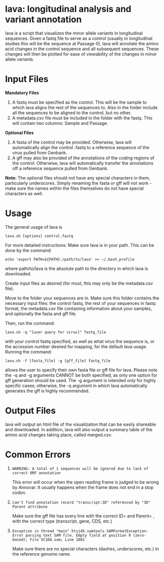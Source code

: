 # lava: longitudinal analysis and variant annotation
lava is a script that visualizes the minor allele variants in longitudinal sequences. Given a fastq file to serve as a control (usually in longitudinal studies this will be the sequence at Passage 0), lava will annotate the amino acid changes in the control sequence and all subsequent sequences. These changes will then be plotted for ease of viewability of the changes in minor allele variants.

# Input Files

**Mandatory Files**
1. A fastq must be specified as the control. This will be the sample to which lava aligns the rest of the sequences to. Also in the folder include all the sequences to be aligned to the control, but no other.
2. A metadata.csv file must be included in the folder with the fastq. This will contain two columns: Sample and Passage. 

**Optional Files**
1. A fasta of the control may be provided. Otherwise, lava will automatically align the control .fastq to a reference sequence of the virus pulled from Genbank.
2. A gff may also be provided of the annotations of the coding regions of the control. Otherwise, lava will automatically transfer the annotations off a reference sequence pulled from Genbank.

**Note:**
The optional files should not have any special characters in them, particularly underscores. Simply renaming the fasta or gff will not work - make sure the names within the files themselves do not have special characters as well.

# Usage

The general usage of lava is 

`lava.sh [options] control.fastq`

For more detailed instructions: Make sure lava is in your path. This can be done by the command:

`echo 'export PATH=${PATH}:/path/to/lava' >> ~/.bash_profile`

where path/to/lava is the absolute path to the directory in which lava is downloaded.

Create input files as desired (for most, this may only be the metadata.csv file). 

Move to the folder your sequences are in. Make sure this folder contains the necessary input files: the control fastq, the rest of your sequences in fastq format, the metadata.csv file containing information about your samples, and optionally the fasta and gff file.

Then, run the command: 

`lava.sh -q "[user query for virus]" fastq_file`

with your control fastq specified, as well as what virus the sequence is, or the accession number desired for mapping, for the default lava usage. Running the command:

`lava.sh -f [fasta_file] -g [gff_file] fastq_file`

allows the user to specify their own fasta file or gff file for lava. Please note the -q and -g arguments CANNOT be both specified, as only one option for gff generation should be used. The -g argument is intended only for highly specific cases; otherwise, the -q argument in which lava automatically generates the gff is highly recommended.

# Output Files

lava will output an html file of the visualization that can be easily shareable and downloaded. In addition, lava will also output a summary table of the amino acid changes taking place, called merged.csv. 

# Common Errors

1. `WARNING: A total of 1 sequences will be ignored due to lack of correct ORF annotation`
	
	This error will occur when the open reading frame is judged to be wrong by Annovar. It usually happens when the frame does not end in a stop codon.

2. `Can't find annotation record "transcript:3D" referenced by "3D" Parent attribute`

	Make sure the gff file has every line with the correct ID= and Parent= , with the correct type (transcript, gene, CDS, etc.)

3. `Exception in thread "main" htsjdk.samtools.SAMFormatException: Error parsing text SAM file. Empty field at position 9 (zero-based); File SC168.sam; Line 1081`

	Make sure there are no special characters (dashes, underscores, etc.) in the reference genome name.